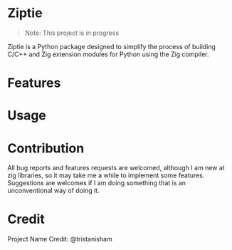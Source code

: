 # Ziptie

> Note: This project is in progress

Ziptie is a Python package designed to simplify the process of building C/C++ and Zig extension modules for Python using the Zig compiler. 

# Features

# Usage

# Contribution
All bug reports and features requests are welcomed, although I am new at zig libraries, so it may take me a while to implement some features. Suggestions are welcomes if I am doing something that is an unconventional way of doing it.

# Credit
Project Name Credit: @tristanisham